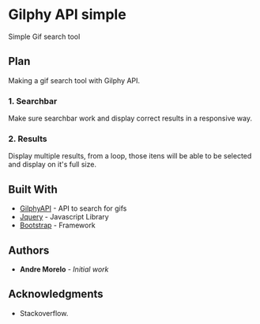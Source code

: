 # Gilphy API simple

Simple Gif search tool

## Plan

Making a gif search tool with Gilphy API.

### 1. Searchbar

Make sure searchbar work and display correct results in a responsive way.

### 2. Results

Display multiple results, from a loop, those itens will be able to be selected and display on it's full size.

## Built With

* [GilphyAPI](https://developers.giphy.com/) - API to search for gifs
* [Jquery](http://api.jquery.com/) - Javascript Library
* [Bootstrap](https://v4-alpha.getbootstrap.com/) - Framework

## Authors

* **Andre Morelo** - *Initial work*


## Acknowledgments

* Stackoverflow.
